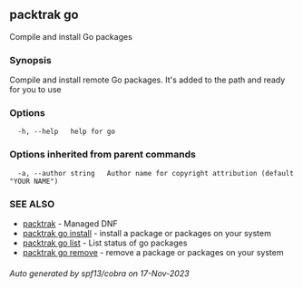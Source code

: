 ## packtrak go

Compile and install Go packages

### Synopsis

Compile and install remote Go packages. It's added to the path and ready for you to use

### Options

```
  -h, --help   help for go
```

### Options inherited from parent commands

```
  -a, --author string   Author name for copyright attribution (default "YOUR NAME")
```

### SEE ALSO

* [packtrak](packtrak.md)	 - Managed DNF
* [packtrak go install](packtrak_go_install.md)	 - install a package or packages on your system
* [packtrak go list](packtrak_go_list.md)	 - List status of go packages
* [packtrak go remove](packtrak_go_remove.md)	 - remove a package or packages on your system

###### Auto generated by spf13/cobra on 17-Nov-2023
